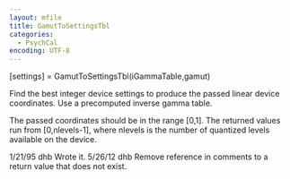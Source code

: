 ```yaml
---
layout: mfile
title: GamutToSettingsTbl
categories:
  - PsychCal
encoding: UTF-8
---
```


[settings] = GamutToSettingsTbl(iGammaTable,gamut)

Find the best integer device settings to produce
the passed linear device coordinates. Use a precomputed
inverse gamma table.

The passed coordinates should be in the range [0,1].
The returned values run from [0,nlevels-1], where nlevels
is the number of quantized levels available on the device.

1/21/95     dhb     Wrote it.
5/26/12       dhb     Remove reference in comments to a return value that does not exist.